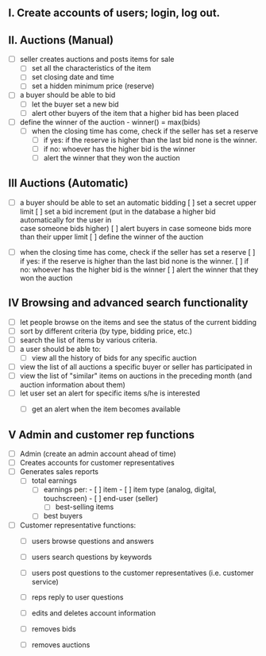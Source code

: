 ## I. Create accounts of users; login, log out.

## II. Auctions (Manual) 
- [ ] seller creates auctions and posts items for sale
	- [ ] set all the characteristics of the item
	- [ ] set closing date and time
	- [ ] set a hidden minimum price (reserve)
- [ ] a buyer should be able to bid
	- [ ] let the buyer set a new bid
	- [ ] alert other buyers of the item that a higher bid has been placed 
- [ ] define the winner of the auction - winner() = max(bids)
	- [ ] when the closing time has come, check if the seller has set a reserve
	    - [ ] if yes: if the reserve is higher than the last bid none is the winner.
	    - [ ] if no: whoever has the higher bid is the winner
		- [ ] alert the winner that they won the auction

## III Auctions (Automatic)
- [ ] a buyer should be able to set an automatic bidding
    [ ] set a secret upper limit
	  [ ] set a bid increment (put in the database a higher bid automatically for the user in       
       case someone bids higher)
    	[ ] alert buyers in case someone bids more than their upper limit 
   [ ] define the winner of the auction
- [ ] when the closing time has come, check if the seller has set a reserve
	    [ ] if yes: if the reserve is higher than the last bid none is the winner.
	    [ ] if no: whoever has the higher bid is the winner
		[ ] alert the winner that they won the auction


## IV Browsing and advanced search functionality
- [ ] let people browse on the items and see the status of the current bidding
- [ ] sort by different criteria (by type, bidding price, etc.)
- [ ] search the list of items by various criteria.
- [ ] a user should be able to:
	- [ ] view all the history of bids for any specific auction
- [ ] view the list of all auctions a specific buyer or seller has participated in
- [ ] view the list of "similar" items on auctions in the preceding month (and auction information about them)
- [ ] let user set an alert for specific items s/he is interested 
	- [ ] get an alert when the item becomes available


## V Admin and customer rep functions
- [ ] Admin (create an admin account ahead of time)
- [ ] Creates accounts for customer representatives
- [ ] Generates sales reports 
	- [ ] total earnings
		- [ ] earnings per:
	    		- [ ] item 
	    		- [ ] item type (analog, digital, touchscreen)
	    		- [ ] end-user (seller)
    		- [ ] best-selling items
   		- [ ] best buyers

- [ ] Customer representative functions:
	- [ ] users browse questions and answers
	- [ ] users search questions by keywords
	- [ ] users post questions to the customer representatives (i.e. customer service)
	- [ ] reps reply to user questions
	- [ ] edits and deletes account information
	- [ ] removes bids 
	- [ ] removes auctions 

